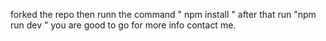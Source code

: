 forked the repo then runn the command "  npm install "
after that run  "npm run dev "
you are good to go 
for more info contact me.
